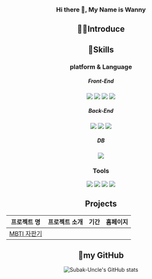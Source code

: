 <div align="center">
  
### Hi there 👋, My Name is Wanny

## 🧑‍💻Introduce

## 🐾Skills
### platform & Language

##### Front-End
<img src="https://img.shields.io/badge/react-61DAFB?style=flat-square&logo=react&logoColor=white"/>   <img src="https://img.shields.io/badge/html5-E34F26?style=flat-square&logo=html5&logoColor=white"/>  <img src="https://img.shields.io/badge/css3-1572B6?style=flat-square&logo=css3&logoColor=white"/>   <img src="https://img.shields.io/badge/javascript-F7DF1E?style=flat-square&logo=javascript&logoColor=white"/>   


##### Back-End
<img src="https://img.shields.io/badge/spring-6DB33F?style=flat-square&logo=spring&logoColor=white"/>   <img src="https://img.shields.io/badge/springboot-6DB33F?style=flat-square&logo=springboot&logoColor=white"/>  <img src="https://img.shields.io/badge/apachetomcat-E85C33?style=flat-square&logo=apachetomcat&logoColor=white"/> 

##### DB
<img src="https://img.shields.io/badge/mysql-4479A1?style=flat-square&logo=mysql&logoColor=white"/>

### Tools
<img src="https://img.shields.io/badge/git-F05032?style=flat-square&logo=git&logoColor=white"/>   <img src="https://img.shields.io/badge/discord-5865F2?style=flat-square&logo=discord&logoColor=white"/>   <img src="https://img.shields.io/badge/notion-000000?style=flat-square&logo=notion&logoColor=white"/>   <img src="https://img.shields.io/badge/github-181717?style=flat-square&logo=github&logoColor=white"/>   

## Projects
|프로젝트 명|프로젝트 소개|기간|홈페이지|
|---|---|---|---|
|[MBTI 자판기](https://github.com/MTVS-Server/finalProject)|

## 🐤my GitHub
<!-- ![Subak-Uncle's GitHub stats](https://github-readme-stats-sigma-five.vercel.app/api?username=Subak-Uncle&show_icons=true&theme=gruvbox) -->
<!-- ![Top Langs](https://github-readme-stats-sigma-five.vercel.app/api/top-langs/?username=Subak-Uncle&layout=compact&theme=graywhite) -->
![Subak-Uncle's GitHub stats](https://github-readme-stats.vercel.app/api?username=Subak-Uncle&show_icons=true&theme=radical)
<!--
**Subak-Uncle/Subak-Uncle** is a ✨ _special_ ✨ repository because its `README.md` (this file) appears on your GitHub profile.

Here are some ideas to get you started:

- 🔭 I’m currently working on ...
- 🌱 I’m currently learning ...
- 👯 I’m looking to collaborate on ...
- 🤔 I’m looking for help with ...
- 💬 Ask me about ...
- 📫 How to reach me: ...
- 😄 Pronouns: ...
- ⚡ Fun fact: ...
-->
</div>
